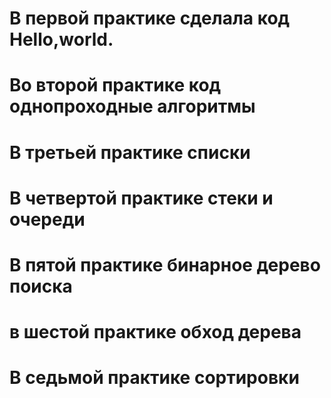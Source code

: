# В первой практике сделала код Hello,world.
# Во второй практике код однопроходные алгоритмы
# В третьей практике списки
# В четвертой практике стеки и очереди
# В пятой практике бинарное дерево поиска
# в шестой практике обход дерева
# В седьмой практике сортировки
